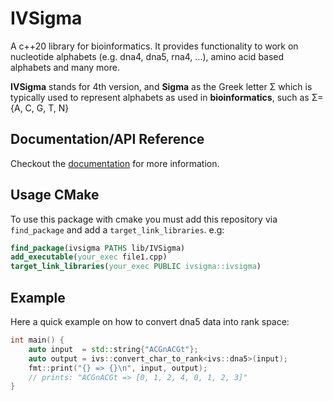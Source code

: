 <!--
    SPDX-FileCopyrightText: 2006-2023, Knut Reinert & Freie Universität Berlin
    SPDX-FileCopyrightText: 2016-2023, Knut Reinert & MPI für molekulare Genetik
    SPDX-License-Identifier: CC-BY-4.0
-->
# IVSigma
A c++20 library for bioinformatics. It provides functionality to work on nucleotide alphabets (e.g. dna4, dna5, rna4, ...), amino acid based alphabets and many more.

**IVSigma** stands for 4th version, and **Sigma** as the Greek letter Σ which is typically used to represent
alphabets as used in **bioinformatics**, such as Σ={A, C, G, T, N}

## Documentation/API Reference
Checkout the [documentation](https://iv-project.github.io/IVSigma/) for more information.

## Usage CMake
To use this package with cmake you must add this repository via `find_package` and add a `target_link_libraries`.
e.g:
```cmake
find_package(ivsigma PATHS lib/IVSigma)
add_executable(your_exec file1.cpp)
target_link_libraries(your_exec PUBLIC ivsigma::ivsigma)
```


## Example

Here a quick example on how to convert dna5 data into rank space:

```c++
int main() {
    auto input  = std::string{"ACGnACGt"};
    auto output = ivs::convert_char_to_rank<ivs::dna5>(input);
    fmt::print("{} => {}\n", input, output);
    // prints: "ACGnACGt => [0, 1, 2, 4, 0, 1, 2, 3]"
}
```
